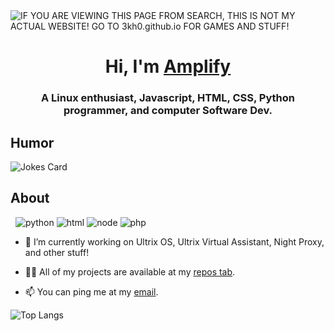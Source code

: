 <img alt="IF YOU ARE VIEWING THIS PAGE FROM SEARCH, THIS IS NOT MY ACTUAL WEBSITE! GO TO 3kh0.github.io FOR GAMES AND STUFF!" src="https://readme-typing-svg.herokuapp.com?vCenter=true&lines=Hello!+I+am+Jackson!;Python+Programmer;HTML+Programmer;Linux+enthusiast;Creator+of+Ultrix+OS+and+AI">
<h1 align="center">Hi, I'm <a href="https://proxy.night-x.com">Amplify</a></h1>
<h3 align="center">A Linux enthusiast, Javascript, HTML, CSS, Python programmer, and computer Software Dev.</h3>
<h2>Humor</h2>
<img src="https://readme-jokes.vercel.app/api" alt="Jokes Card" />
<h2>About</h2>
<p align="left"> 
  <img alt="" src="https://img.shields.io/badge/OS-Ultrix%20OS-red/?logo=linux&color=1793d1">
  <img alt="" src="https://img.shields.io/badge/Editor-VS%20Code-blue/?logo=visualstudiocode&logoColor=blue&color=blue">
  <img src="https://img.shields.io/badge/Knows-Python3-FFF?logo=python&color=yellow" alt="python">
  <img src="https://img.shields.io/badge/Knows-HTML-blue/?logo=html5&logoColor=warning&color=orange" alt="html">
  <img src="https://img.shields.io/badge/Knows-Node.js-blue/?logo=node.js&color=brightgreen" alt="node">
  <img src="https://img.shields.io/badge/Knows-PHP-blue/?logo=php&color=blue" alt="php">
       </p>

- 🔭 I’m currently working on Ultrix OS, Ultrix Virtual Assistant, Night Proxy, and other stuff!

- 👨‍💻 All of my projects are available at my [repos tab](https://github.com/not-amplify?tab=repositories).

- 📫 You can ping me at my [email](mailto:not-amplify@night-x.com).

![Top Langs](https://github-readme-stats.vercel.app/api/top-langs/?username=not-amplify&theme=github_dark)
<picture>
  <source
    srcset="https://github-readme-stats.vercel.app/api?username=Chiroyce1&show_icons=true&theme=github_dark"
    media="(prefers-color-scheme: dark)"
  />
  <source
    srcset="https://github-readme-stats.vercel.app/api?username=Chiroyce1&show_icons=true&theme=github_light"
    media="(prefers-color-scheme: light), (prefers-color-scheme: no-preference)"
  />
</picture>
</html>
